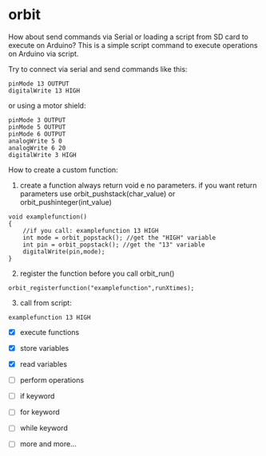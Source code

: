 orbit
=====

How about send commands via Serial or loading a script from SD card to execute on Arduino?
This is a simple script command to execute operations on Arduino via script.


Try to connect via serial and send commands like this:
```
pinMode 13 OUTPUT
digitalWrite 13 HIGH
```
or using a motor shield:
```
pinMode 3 OUTPUT
pinMode 5 OUTPUT
pinMode 6 OUTPUT
analogWrite 5 0
analogWrite 6 20
digitalWrite 3 HIGH
```
How to create a custom function:

1) create a function always return void e no parameters. if you want return parameters use orbit_pushstack(char_value) or orbit_pushinteger(int_value)
```
void examplefunction()
{
	//if you call: examplefunction 13 HIGH
	int mode = orbit_popstack(); //get the "HIGH" variable
	int pin = orbit_popstack(); //get the "13" variable
	digitalWrite(pin,mode);
}
```
2) register the function before you call orbit_run()
```
orbit_registerfunction("examplefunction",runXtimes);
```
3) call from script:
```
examplefunction 13 HIGH
```

- [x] execute functions
- [x] store variables
- [x] read variables
- [ ] perform operations
- [ ] if keyword
- [ ] for keyword
- [ ] while keyword
- [ ] more and more...

